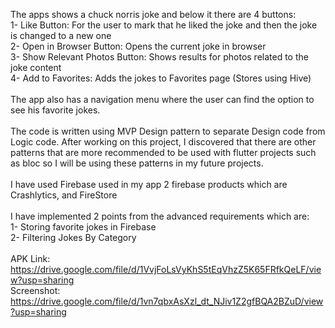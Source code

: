 The apps shows a chuck norris  joke and below it there are 4 buttons:<br>
1- Like Button: For the user to mark that he liked the joke and then the joke is changed to a new one<br>
2- Open in Browser Button: Opens the current joke in browser<br>
3- Show Relevant Photos Button: Shows results for photos related to the joke content<br>
4- Add to Favorites: Adds the jokes to Favorites page (Stores using Hive) <br>
<br>
The app also has a navigation menu where the user can find the option to see his favorite jokes. <br>
<br>
The code is written using MVP Design pattern to separate Design code from Logic code. After working on this project, I discovered that there are other patterns that are more recommended to be used with flutter projects such as bloc so I will be using these patterns in my future projects.<br>
<br>
I have used Firebase used in my app 2 firebase products which are Crashlytics, and FireStore<br>
<br>
I have implemented 2 points from the advanced requirements which are:<br>
1- Storing favorite jokes in Firebase<br>
2- Filtering Jokes By Category<br>
<br>
APK Link: https://drive.google.com/file/d/1VvjFoLsVyKhS5tEqVhzZ5K65FRfkQeLF/view?usp=sharing <br>
Screenshot: https://drive.google.com/file/d/1vn7qbxAsXzl_dt_NJiv1Z2gfBQA2BZuD/view?usp=sharing <br>
